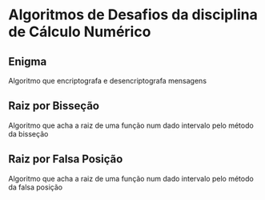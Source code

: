 # Algoritmos de Desafios da disciplina de Cálculo Numérico
## Enigma
Algoritmo que encriptografa e desencriptografa mensagens
## Raiz por Bisseção
Algoritmo que acha a raiz de uma função num dado intervalo pelo método da bisseção
## Raiz por Falsa Posição
Algoritmo que acha a raiz de uma função num dado intervalo pelo método da falsa posição
